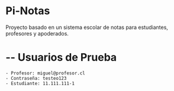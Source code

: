 # Pi-Notas
 Proyecto basado en un sistema escolar de notas para estudiantes, profesores y apoderados.

# -- Usuarios de Prueba
    - Profesor: miguel@profesor.cl
    - Contraseña: testeo123
    - Estudiante: 11.111.111-1
